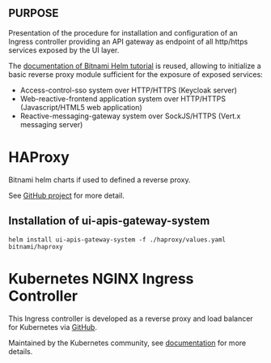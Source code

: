 ## PURPOSE
Presentation of the procedure for installation and configuration of an Ingress controller providing an API gateway as endpoint of all http/https services exposed by the UI layer.

The [documentation of Bitnami Helm tutorial](https://github.com/bitnami/charts/tree/main/bitnami/nginx-ingress-controller/#installing-the-chart) is reused, allowing to initialize a basic reverse proxy module sufficient for the exposure of exposed services:
- Access-control-sso system over HTTP/HTTPS (Keycloak server)
- Web-reactive-frontend application system over HTTP/HTTPS (Javascript/HTML5 web application)
- Reactive-messaging-gateway system over SockJS/HTTPS (Vert.x messaging server)

# HAProxy
Bitnami helm charts if used to defined a reverse proxy.

See [GitHub project](https://github.com/bitnami/charts/tree/main/bitnami/haproxy/#installing-the-chart) for more detail.

## Installation of ui-apis-gateway-system

```console
helm install ui-apis-gateway-system -f ./haproxy/values.yaml bitnami/haproxy
```







# Kubernetes NGINX Ingress Controller
This Ingress controller is developed as a reverse proxy and load balancer for Kubernetes via [GitHub](https://github.com/kubernetes/ingress-nginx).

Maintained by the Kubernetes community, see [documentation](https://kubernetes.github.io/ingress-nginx/) for more details.
